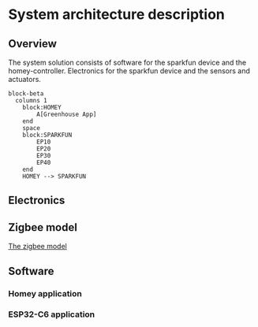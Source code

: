 # System architecture description
## Overview
The system solution consists of software for the sparkfun device and the homey-controller. Electronics for the sparkfun device and the sensors and actuators.

```mermaid
block-beta
  columns 1
    block:HOMEY
        A[Greenhouse App]
    end
    space
    block:SPARKFUN
        EP10
        EP20
        EP30
        EP40    
    end
    HOMEY --> SPARKFUN
```
## Electronics
## Zigbee model
[The zigbee model](zigbee.md)
## Software
### Homey application
### ESP32-C6 application
